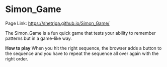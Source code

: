 # Simon_Game
Page Link: https://shetriga.github.io/Simon_Game/

The Simon_Game is a fun quick game that tests your ability to remember patterns but in a game-like way.

********************How to play********************
When you hit the right sequence, the browser adds a button to the sequence and you have to repeat the sequence all over again with the right order.
